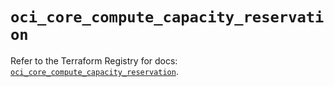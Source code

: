 # `oci_core_compute_capacity_reservation`

Refer to the Terraform Registry for docs: [`oci_core_compute_capacity_reservation`](https://registry.terraform.io/providers/oracle/oci/6.18.0/docs/resources/core_compute_capacity_reservation).
